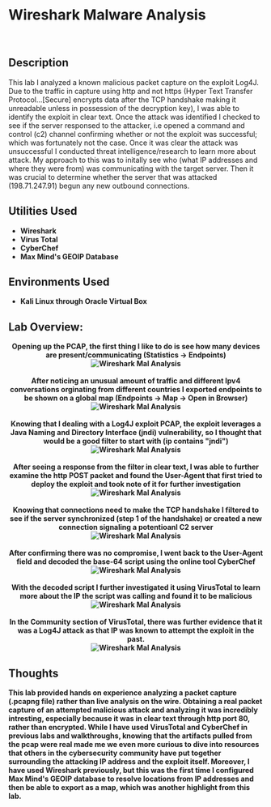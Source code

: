 <h1>Wireshark Malware Analysis</h1>

<br />
<h2>Description</h2>
This lab I analyzed a known malicious packet capture on the exploit Log4J. Due to the traffic in capture using http and not https (Hyper Text Transfer Protocol...[Secure] encrypts data after the TCP handshake making it unreadable unless in possession of the decryption key), I was able to identify the exploit in clear text. Once the attack was identified I checked to see if the server responsed to the attacker, i.e opened a command and control (c2) channel confirming whether or not the exploit was successful; which was fortunately not the case. Once it was clear the attack was unsuccessful I conducted threat intelligence/research to learn more about attack. My approach to this was to initally see who (what IP addresses and where they were from) was communicating with the target server. Then it was crucial to determine whether the server that was attacked (198.71.247.91) begun any new outbound connections.

<h2>Utilities Used</h2>

- <b>Wireshark</b> 
- <b>Virus Total</b>
- <b>CyberChef</b>
- <b>Max Mind's GEOIP Database</b>

<h2>Environments Used </h2>

- <b>Kali Linux through Oracle Virtual Box

<h2>Lab Overview:</h2>

<p align="center">
Opening up the PCAP, the first thing I like to do is see how many devices are present/communicating (Statistics -> Endpoints) <br/>
<img src="https://github.com/KirkDJohnson/Wireshark/assets/164972007/16d6cb86-1406-4f22-bdcc-589a2e346eda" alt="Wireshark Mal Analysis"/>
<br />
<br />
After noticing an unusual amount of traffic and different Ipv4 conversations orginating from different countries I exported endpoints to be shown on a global map (Endpoints -> Map -> Open in Browser) <br/>
<img src="https://github.com/KirkDJohnson/Wireshark/assets/164972007/b5a20e87-9c74-409a-a7bb-76fe36420ca2" alt="Wireshark Mal Analysis"/>
<br />
<br />
Knowing that I dealing with a Log4J exploit PCAP, the exploit leverages a Java Naming and Directory Interface (jndi) vulnerability, so I thought that would be a good filter to start with (ip contains "jndi") <br/>
<img src="https://github.com/KirkDJohnson/Wireshark/assets/164972007/1c9cea18-0c98-40ea-9700-97f542ce0d89"  alt="Wireshark Mal Analysis"/>
<br />
<br />
After seeing a response from the filter in clear text, I was able to further examine the http POST packet and found the User-Agent that first tried to deploy the exploit and took note of it for further investigation  <br/>
<img src="https://github.com/KirkDJohnson/Wireshark/assets/164972007/daee5119-30b0-4487-b10d-f9b0efa41c12"  alt="Wireshark Mal Analysis"/>
<br />
<br />
Knowing that connections need to make the TCP handshake I filtered to see if the server synchronized (step 1 of the handshake) or created a new connection signaling a potentioanl C2 server <br/>
<img src="https://github.com/KirkDJohnson/Wireshark/assets/164972007/aafd9ff4-0806-46bb-9200-fbac229d7b32"  alt="Wireshark Mal Analysis"/>
<br />
<br />
After confirming there was no compromise, I went back to the User-Agent field and decoded the base-64 script using the online tool CyberChef <br/>
<img src="https://github.com/KirkDJohnson/Wireshark/assets/164972007/9eb3698e-4f9a-4d1d-a694-c04845f6108d"  alt="Wireshark Mal Analysis"/>
<br />
<br />
With the decoded script I further investigated it using VirusTotal to learn more about the IP the script was calling and found it to be malicious<br/>
<img src="https://github.com/KirkDJohnson/Wireshark/assets/164972007/8b49d158-a6c8-4748-a4f1-e41de3998b11"  alt="Wireshark Mal Analysis"/>
<br />
<br />
In the Community section of VirusTotal, there was further evidence that it was a Log4J attack as that IP was known to attempt the exploit in the past.<br/>
<img src="https://github.com/KirkDJohnson/Wireshark/assets/164972007/d726f84b-251f-4bfc-82cb-7183a8fa5faf"  alt="Wireshark Mal Analysis"/>
</p>
<h2>Thoughts</h2>
This lab provided hands on experience analyzing a packet capture (.pcapng file) rather than live analysis on the wire. Obtaining a real packet capture of an attempted malicious attack and analyzing it was incredibly intresting, especially because it was in clear text through http port 80, rather than encrypted. While I have used VirusTotal and CyberChef in previous labs and walkthroughs, knowing that the artifacts pulled from the pcap were real made me we even more curious to dive into resources that others in the cybersecurity community have put together surrounding the attacking IP address and the exploit itself. Moreover, I have used Wireshark previously, but this was the first time I configured Max Mind's GEOIP database to resolve locations from IP addresses and then be able to export as a map, which was another highlight from this lab. 
<!--
 ```diff
- text in red
+ text in green
! text in orange
# text in gray
@@ text in purple (and bold)@@
```
--!>
